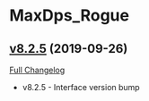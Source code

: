 # MaxDps_Rogue

## [v8.2.5](https://github.com/kaminaris/MaxDps-Rogue/tree/v8.2.5) (2019-09-26)
[Full Changelog](https://github.com/kaminaris/MaxDps-Rogue/compare/v8.2.0...v8.2.5)

- v8.2.5 - Interface version bump  
